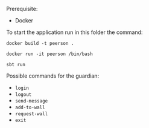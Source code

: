 Prerequisite:

- Docker

To start the application run in this folder the command:

`docker build -t peerson .`

`docker run -it peerson /bin/bash`

`sbt run`

Possible commands for the guardian:

- `login`
- `logout`
- `send-message`
- `add-to-wall`
- `request-wall`
- `exit`

